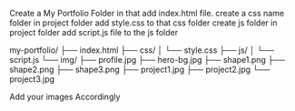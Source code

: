 Create a My Portfolio Folder in that add index.html file.
create a css name folder in project folder add style.css to that css folder
create js folder in project folder add script.js file to the js folder

my-portfolio/
├── index.html
├── css/
│   └── style.css
├── js/
│   └── script.js
└── img/
    ├── profile.jpg
    ├── hero-bg.jpg
    ├── shape1.png
    ├── shape2.png
    ├── shape3.png
    ├── project1.jpg
    ├── project2.jpg
    └── project3.jpg

Add your images Accordingly
